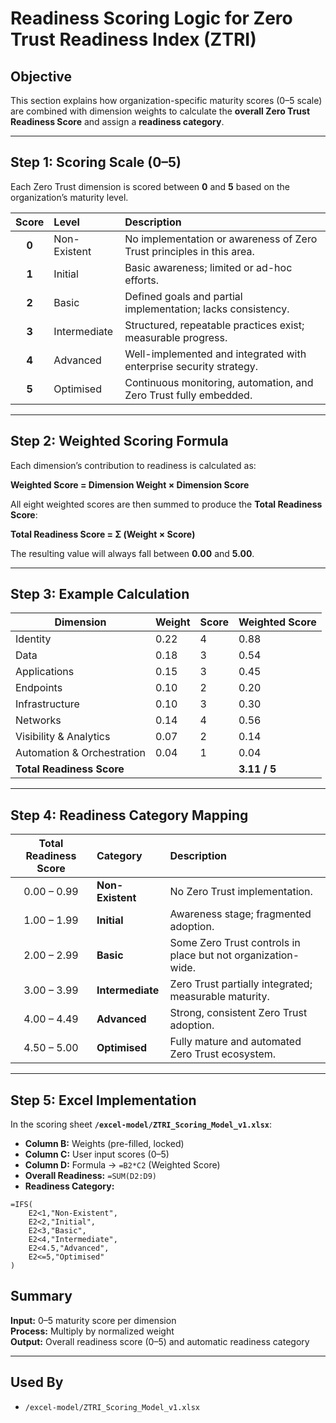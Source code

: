 # Readiness Scoring Logic for Zero Trust Readiness Index (ZTRI)

## Objective
This section explains how organization-specific maturity scores (0–5 scale) are combined with dimension weights to calculate the **overall Zero Trust Readiness Score** and assign a **readiness category**.

---

## Step 1: Scoring Scale (0–5)

Each Zero Trust dimension is scored between **0** and **5** based on the organization’s maturity level.

| Score | Level | Description |
|:------:|:------|:-------------|
| **0** | Non-Existent | No implementation or awareness of Zero Trust principles in this area. |
| **1** | Initial | Basic awareness; limited or ad-hoc efforts. |
| **2** | Basic | Defined goals and partial implementation; lacks consistency. |
| **3** | Intermediate | Structured, repeatable practices exist; measurable progress. |
| **4** | Advanced | Well-implemented and integrated with enterprise security strategy. |
| **5** | Optimised | Continuous monitoring, automation, and Zero Trust fully embedded. |

---

## Step 2: Weighted Scoring Formula

Each dimension’s contribution to readiness is calculated as:

**Weighted Score = Dimension Weight × Dimension Score**

All eight weighted scores are then summed to produce the **Total Readiness Score**:

**Total Readiness Score = Σ (Weight × Score)**

The resulting value will always fall between **0.00** and **5.00**.

---

## Step 3: Example Calculation

| Dimension | Weight | Score | Weighted Score |
|------------|---------|-------|----------------|
| Identity | 0.22 | 4 | 0.88 |
| Data | 0.18 | 3 | 0.54 |
| Applications | 0.15 | 3 | 0.45 |
| Endpoints | 0.10 | 2 | 0.20 |
| Infrastructure | 0.10 | 3 | 0.30 |
| Networks | 0.14 | 4 | 0.56 |
| Visibility & Analytics | 0.07 | 2 | 0.14 |
| Automation & Orchestration | 0.04 | 1 | 0.04 |
| **Total Readiness Score** |  |  | **3.11 / 5** |

---

## Step 4: Readiness Category Mapping

| Total Readiness Score | Category | Description |
|:----------------------:|:----------|:-------------|
| 0.00 – 0.99 | **Non-Existent** | No Zero Trust implementation. |
| 1.00 – 1.99 | **Initial** | Awareness stage; fragmented adoption. |
| 2.00 – 2.99 | **Basic** | Some Zero Trust controls in place but not organization-wide. |
| 3.00 – 3.99 | **Intermediate** | Zero Trust partially integrated; measurable maturity. |
| 4.00 – 4.49 | **Advanced** | Strong, consistent Zero Trust adoption. |
| 4.50 – 5.00 | **Optimised** | Fully mature and automated Zero Trust ecosystem. |

---

## Step 5: Excel Implementation

In the scoring sheet **`/excel-model/ZTRI_Scoring_Model_v1.xlsx`**:

- **Column B:** Weights (pre-filled, locked)  
- **Column C:** User input scores (0–5)  
- **Column D:** Formula → `=B2*C2` (Weighted Score)  
- **Overall Readiness:** `=SUM(D2:D9)`  
- **Readiness Category:**

```excel
=IFS(
    E2<1,"Non-Existent",
    E2<2,"Initial",
    E2<3,"Basic",
    E2<4,"Intermediate",
    E2<4.5,"Advanced",
    E2<=5,"Optimised"
)
```

## Summary

**Input:** 0–5 maturity score per dimension  
**Process:** Multiply by normalized weight  
**Output:** Overall readiness score (0–5) and automatic readiness category  

---

## Used By

- `/excel-model/ZTRI_Scoring_Model_v1.xlsx`
